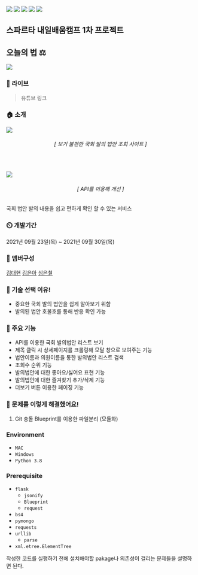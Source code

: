 ![](https://img.shields.io/badge/HTML5-E34F26?style=for-the-badge&logo=html5&logoColor=white) ![](https://img.shields.io/badge/CSS3-1572B6?style=for-the-badge&logo=css3&logoColor=white) ![](https://img.shields.io/badge/jQuery-0769AD?style=for-the-badge&logo=jquery&logoColor=white) ![](https://img.shields.io/badge/Python-14354C?style=for-the-badge&logo=python&logoColor=white) ![](https://img.shields.io/badge/Flask-000000?style=for-the-badge&logo=flask&logoColor=white) 
## 스파르타 내일배움캠프 1차 프로젝트

## 오늘의 법 ⚖️

![](https://i.imgur.com/o1BYqk9.png)

### 🔗 라이브
> 유튜브 링크 

### 🏠 소개

![](https://i.imgur.com/UtPYM7X.png)
<h6 style="text-align:center">[ 보기 불편한 국회 발의 법안 조회 사이트 ]</h6>

<br/>

![](https://i.imgur.com/Ge0mXtL.gif)

<h6 style="text-align:center">[ API를 이용해 개선 ]</h6>



국회 법안 발의 내용을 쉽고 편하게 확인 할 수 있는 서비스

### ⏲️ 개발기간
2021년 09월 23일(목) ~ 2021년 09월 30일(목) 

### 🧙 맴버구성
[김대현](https://github.com/kimdh-hi) [김은아](https://github.com/eunag63) [심은철](https://github.com/scm1400)

### 📌 기술 선택 이유!
- 중요한 국회 발의 법안을 쉽게 알아보기 위함
- 발의된 법안 호불호를 통해 반응 확인 가능

### 📌 주요 기능
- API를 이용한 국회 발의법안 리스트 보기
- 제목 클릭 시 상세페이지를 크롤링해 모달 창으로 보여주는 기능
- 법안이름과 의원이름을 통한 발의법안 리스트 검색
- 조회수 순위 기능
- 발의법안에 대한 좋아요/싫어요 표현 기능
- 발의법안에 대한 즐겨찾기 추가/삭제 기능
- 더보기 버튼 이용한 페이징 기능

### 📌 문제를 이렇게 해결했어요!
1. Git 충돌 
    Blueprint를 이용한 파일분리 (모듈화)



### Environment

- `MAC`
- `Windows`
- `Python 3.8`

### Prerequisite
- `flask`
    - `jsonify`
    - `Blueprint`
    - `request`
- `bs4`
- `pymongo`
- `requests`
- `urllib`
    - `parse`
- `xml.etree.ElementTree`

작성한 코드를 실행하기 전에 설치해야할 pakage나 의존성이 걸리는 문제들을 설명하면 된다.

<!-- 
### Files

이 항목은 내가 추가한 것이다. 중요한 코드 파일들 몇 개를 대상으로 해당 파일이 어떠한 역할을 하는 파일인지를 간단히 설명해주면 전반적인 맥락을 파악하기에 좋을 것 같아 추가하였다.

### Usage

작성한 코드를 어떻게 실행해야 하는지에 대한 가이드라인이다. Usage Example을 함께 작성하면 좋다.
 -->